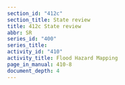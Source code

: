 ```yaml
---
section_id: "412c"
section_title: State review
title: 412c State review
abbr: SR
series_id: "400"
series_title: 
activity_id: "410"
activity_title: Flood Hazard Mapping
page_in_manual: 410-8
document_depth: 4
---
```


